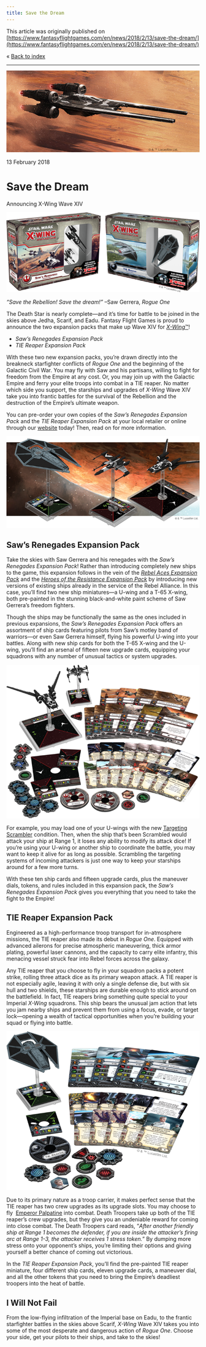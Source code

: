 ```yaml
---
title: Save the Dream
---
```


This article was originally published on [https://www.fantasyflightgames.com/en/news/2018/2/13/save-the-dream/](https://www.fantasyflightgames.com/en/news/2018/2/13/save-the-dream/)

&laquo; [Back to index](../index.md)

---

![](2b7500a850f2ba7d55d4acd22dcdac95.png)

13 February 2018

Save the Dream
==============

Announcing X-Wing Wave XIV

![](73c59fc926c6c898514b510eec5d6d65.png)

_“Save the Rebellion! Save the dream!”_ –Saw Gerrera, _Rogue One_

The Death Star is nearly complete—and it’s time for battle to be joined in the skies above Jedha, Scarif, and Eadu. Fantasy Flight Games is proud to announce the two expansion packs that make up Wave XIV for [_X-Wing_™](https://www.fantasyflightgames.com/en/products/x-wing/)!

*   _Saw’s Renegades Expansion Pack_
*   _TIE Reaper Expansion Pack_

With these two new expansion packs, you’re drawn directly into the breakneck starfighter conflicts of _Rogue One_ and the beginning of the Galactic Civil War. You may fly with Saw and his partisans, willing to fight for freedom from the Empire at any cost. Or, you may join up with the Galactic Empire and ferry your elite troops into combat in a TIE reaper. No matter which side you support, the starships and upgrades of _X-Wing_ Wave XIV take you into frantic battles for the survival of the Rebellion and the destruction of the Empire’s ultimate weapon.

You can pre-order your own copies of the _Saw’s Renegades Expansion Pack_ and the _TIE Reaper Expansion Pack_ at your local retailer or online through our [website](https://shop.fantasyflightgames.com/preorders/create/SWX74/) today! Then, read on for more information.

![](53ec7030aae122229434dcaacfdc3c7f.png)

Saw’s Renegades Expansion Pack
------------------------------

Take the skies with Saw Gerrera and his renegades with the _Saw’s Renegades Expansion Pack_! Rather than introducing completely new ships to the game, this expansion follows in the vein of the _[Rebel Aces Expansion Pack](https://www.fantasyflightgames.com/en/products/x-wing/products/rebel-aces-expansion-pack/)_ and the _[Heroes of the Resistance Expansion Pack](https://www.fantasyflightgames.com/en/products/x-wing/products/heroes-resistance-expansion-pack/)_ by introducing new versions of existing ships already in the service of the Rebel Alliance. In this case, you’ll find two new ship miniatures—a U-wing and a T-65 X-wing, both pre-painted in the stunning black-and-white paint scheme of Saw Gerrera’s freedom fighters.

Though the ships may be functionally the same as the ones included in previous expansions, the _Saw’s Renegades Expansion Pack_ offers an assortment of ship cards featuring pilots from Saw’s motley band of warriors—or even Saw Gerrera himself, flying his powerful U-wing into your battles. Along with new ship cards for both the T-65 X-wing and the U-wing, you’ll find an arsenal of fifteen new upgrade cards, equipping your squadrons with any number of unusual tactics or system upgrades.

![](8251627e9bb7fea18a44c26abd72ce52.png)

For example, you may load one of your U-wings with the new [Targeting Scrambler](fe45003602a125f453dbf5bfad838b37.png) condition. Then, when the ship that’s been Scrambled would attack your ship at Range 1, it loses any ability to modify its attack dice! If you’re using your U-wing or another ship to coordinate the battle, you may want to keep it alive for as long as possible. Scrambling the targeting systems of incoming attackers is just one way to keep your starships around for a few more turns.

With these ten ship cards and fifteen upgrade cards, plus the maneuver dials, tokens, and rules included in this expansion pack, the _Saw’s Renegades Expansion Pack_ gives you everything that you need to take the fight to the Empire!

TIE Reaper Expansion Pack
-------------------------

Engineered as a high-performance troop transport for in-atmosphere missions, the TIE reaper also made its debut in _Rogue One_. Equipped with advanced ailerons for precise atmospheric maneuvering, thick armor plating, powerful laser cannons, and the capacity to carry elite infantry, this menacing vessel struck fear into Rebel forces across the galaxy.

Any TIE reaper that you choose to fly in your squadron packs a potent strike, rolling three attack dice as its primary weapon attack. A TIE reaper is not especially agile, leaving it with only a single defense die, but with six hull and two shields, these starships are durable enough to stick around on the battlefield. In fact, TIE reapers bring something quite special to your Imperial _X-Wing_ squadrons. This ship bears the unusual jam action that lets you jam nearby ships and prevent them from using a focus, evade, or target lock—opening a wealth of tactical opportunities when you’re building your squad or flying into battle.

![](7f050206d9da1465e4f882452d943f9f.png)

Due to its primary nature as a troop carrier, it makes perfect sense that the TIE reaper has two crew upgrades as its upgrade slots. You may choose to fly  [Emperor Palpatine](fd688f0d7288030431ee08fe9700c418.png) into combat. Death Troopers take up both of the TIE reaper’s crew upgrades, but they give you an undeniable reward for coming into close combat. The Death Troopers card reads, “_After another friendly ship at Range 1 becomes the defender, if you are inside the attacker’s firing arc at Range 1-3, the attacker receives 1 stress token._” By dumping more stress onto your opponent’s ships, you’re limiting their options and giving yourself a better chance of coming out victorious.

In the _TIE Reaper Expansion Pack_, you’ll find the pre-painted TIE reaper miniature, four different ship cards, eleven upgrade cards, a maneuver dial, and all the other tokens that you need to bring the Empire’s deadliest troopers into the heat of battle.

I Will Not Fail
---------------

From the low-flying infiltration of the Imperial base on Eadu, to the frantic starfighter battles in the skies above Scarif, _X-Wing_ Wave XIV takes you into some of the most desperate and dangerous action of _Rogue One_. Choose your side, get your pilots to their ships, and take to the skies!
